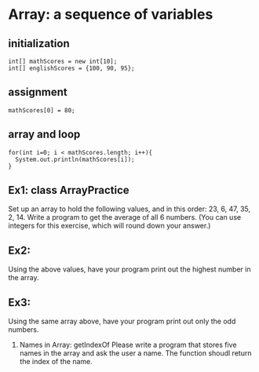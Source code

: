 # Array: a sequence of variables
## initialization
```
int[] mathScores = new int[10];
int[] englishScores = {100, 90, 95}; 
```
## assignment
```
mathScores[0] = 80;
```

## array and loop
```
for(int i=0; i < mathScores.length; i++){
  System.out.println(mathScores[i]);
}
```

## Ex1: class ArrayPractice 
Set up an array to hold the following values, and in this order: 23, 6, 47, 35, 2, 14. Write a program to get the average of all 6 numbers. (You can use integers for this exercise, which will round down your answer.)

## Ex2: 
Using the above values, have your program print out the highest number in the array.

## Ex3:
Using the same array above, have your program print out only the odd numbers.

1. Names in Array: getIndexOf
Please write a program that stores five names in the array and ask the user a name. The function shoudl return the index of the name.